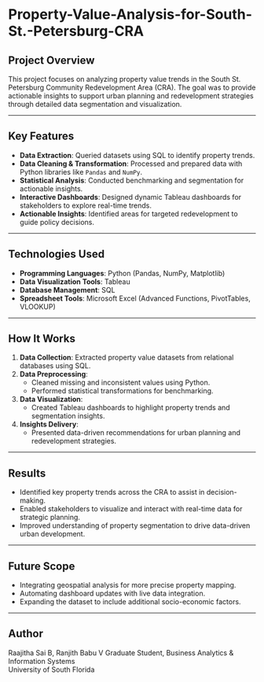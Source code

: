 # Property-Value-Analysis-for-South-St.-Petersburg-CRA

## Project Overview
This project focuses on analyzing property value trends in the South St. Petersburg Community Redevelopment Area (CRA). The goal was to provide actionable insights to support urban planning and redevelopment strategies through detailed data segmentation and visualization.

---

## Key Features
- **Data Extraction**: Queried datasets using SQL to identify property trends.
- **Data Cleaning & Transformation**: Processed and prepared data with Python libraries like `Pandas` and `NumPy`.
- **Statistical Analysis**: Conducted benchmarking and segmentation for actionable insights.
- **Interactive Dashboards**: Designed dynamic Tableau dashboards for stakeholders to explore real-time trends.
- **Actionable Insights**: Identified areas for targeted redevelopment to guide policy decisions.

---

## Technologies Used
- **Programming Languages**: Python (Pandas, NumPy, Matplotlib)
- **Data Visualization Tools**: Tableau
- **Database Management**: SQL
- **Spreadsheet Tools**: Microsoft Excel (Advanced Functions, PivotTables, VLOOKUP)

---

## How It Works
1. **Data Collection**: Extracted property value datasets from relational databases using SQL.
2. **Data Preprocessing**:
   - Cleaned missing and inconsistent values using Python.
   - Performed statistical transformations for benchmarking.
3. **Data Visualization**:
   - Created Tableau dashboards to highlight property trends and segmentation insights.
4. **Insights Delivery**:
   - Presented data-driven recommendations for urban planning and redevelopment strategies.

---

## Results
- Identified key property trends across the CRA to assist in decision-making.
- Enabled stakeholders to visualize and interact with real-time data for strategic planning.
- Improved understanding of property segmentation to drive data-driven urban development.

---

## Future Scope
- Integrating geospatial analysis for more precise property mapping.
- Automating dashboard updates with live data integration.
- Expanding the dataset to include additional socio-economic factors.

---

## Author
Raajitha Sai B, Ranjith Babu V
Graduate Student, Business Analytics & Information Systems  
University of South Florida  
